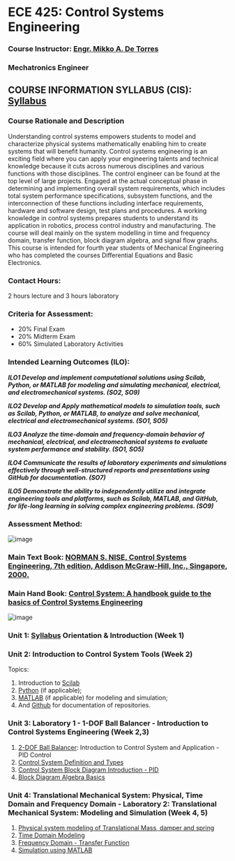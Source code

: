 # ECE 425: Control Systems Engineering

### Course Instructor: [Engr. Mikko A. De Torres](https://mikkodt.github.io/MikkoDT_Portfolio/)
###                    Mechatronics Engineer

## COURSE INFORMATION SYLLABUS (CIS): [Syllabus](https://github.com/MikkoDT/ECE_425_Control_System_Engineering_SirMikko/tree/main/ECE_425_2024-2025/Syllabus)

### Course Rationale and Description
Understanding control systems empowers students to model and characterize physical systems mathematically enabling him to create systems that will benefit humanity. Control systems engineering is an exciting field where you can apply your engineering talents and technical knowledge because it cuts across numerous disciplines and various functions with those disciplines. The control engineer can be found at the top level of large projects. Engaged at the actual conceptual phase in determining and implementing overall system requirements, which includes total system performance specifications, subsystem functions, and the interconnection of these functions including interface requirements, hardware and software design, test plans and procedures. A working knowledge in control systems prepares students to understand its application in robotics, process control industry and manufacturing. The course will deal mainly on the system modelling in time and frequency domain, transfer function, block diagram algebra, and signal flow graphs. This course is intended for fourth year students of Mechanical Engineering who has completed the courses Differential Equations and Basic Electronics. 

### Contact Hours: 
2 hours lecture and 3 hours laboratory
### Criteria for Assessment:
- 20% Final Exam
- 20% Midterm Exam
- 60% Simulated Laboratory Activities													

### Intended Learning Outcomes (ILO):
***ILO1	Develop and implement computational solutions using Scilab, Python, or MATLAB for modeling and simulating mechanical, electrical, and electromechanical systems. (SO2, SO9)***		

***ILO2	Develop and Apply mathematical models to simulation tools, such as Scilab, Python, or MATLAB, to analyze and solve mechanical, electrical and electromechanical systems. (SO1, SO5)***		

***ILO3	Analyze the time-domain and frequency-domain behavior of mechanical, electrical, and electromechanical systems to evaluate system performance and stability. (SO1, SO5)***			

***ILO4	Communicate the results of laboratory experiments and simulations effectively through well-structured reports and presentations using GitHub for documentation. (SO7)***		

***ILO5	Demonstrate the ability to independently utilize and integrate engineering tools and platforms, such as Scilab, MATLAB, and GitHub, for life-long learning in solving complex engineering problems. (SO9)***															

### Assessment Method:
![image](https://github.com/user-attachments/assets/5d1d6eeb-94da-4b35-ab2d-d66300f44231)

### Main Text Book: [NORMAN S. NISE, Control Systems Engineering, 7th edition, Addison McGraw-Hill, Inc., Singapore, 2000.](https://github.com/MikkoDT/ECE_425_Control_System_Engineering_SirMikko/tree/main/ECE_425_2024-2025/NORMAN%20S.%20NISE-Control%20Systems%20Engineering-6th%20edition)
### Main Hand Book: [Control System: A handbook guide to the basics of Control Systems Engineering](https://github.com/MikkoDT/ECE_425_Control_System_Engineering_SirMikko/tree/main/ECE_425_2024-2025/Control%20Systems%20Handbook)
																																
![image](https://github.com/user-attachments/assets/b226283b-d43f-43fb-be09-941978efcf1d)

### Unit 1: [Syllabus](https://github.com/MikkoDT/ECE_425_Control_System_Engineering_SirMikko/tree/main/ECE_425_2024-2025/Syllabus) Orientation & Introduction (Week 1)


### Unit 2: Introduction to Control System Tools (Week 2)
Topics:
1. Introduction to [Scilab](https://www.scilab.org/)
2. [Python](https://www.python.org/downloads/) (if applicable);
3. [MATLAB](https://ww2.mathworks.cn/en/) (if applicable) for modeling and simulation; 
4. And [Github](https://github.com/) for documentation of repositories.

### Unit 3: Laboratory 1 - 1-DOF Ball Balancer -  Introduction to Control Systems Engineering (Week 2,3)
1. [2-DOF Ball Balancer](https://www.youtube.com/watch?v=YOPTksabdbM): Introduction to Control System and Application - PID Control
2. [Control System Definition and Types](https://github.com/MikkoDT/ECE_425_Control_System_Engineering_SirMikko/tree/main/ECE_425_2024-2025/Introduction%20to%20Control%20System)
3. [Control System Block Diagram Introduction - PID](https://www.youtube.com/watch?v=wkfEZmsQqiA&list=PLn8PRpmsu08pQBgjxYFXSsODEF3Jqmm-y)
4. [Block Diagram Algebra Basics](https://github.com/MikkoDT/ECE_425_Control_System_Engineering_SirMikko/blob/main/ECE_425_2024-2025/Introduction%20to%20Control%20System/Block%20Diagram%20Algebra%20Basics.pdf)

### Unit 4: Translational Mechanical System: Physical, Time Domain and Frequency Domain - Laboratory 2: Translational Mechanical System: Modeling and Simulation (Week 4, 5)
1. [Physical system modeling of Translational Mass, damper and spring](https://github.com/MikkoDT/ECE_425_Control_System_Engineering_SirMikko/tree/main/ECE_425_2024-2025/MATLAB_materials/Physical_Systems_Modeling)
2. [Time Domain Modeling](https://github.com/MikkoDT/ECE_425_Control_System_Engineering_SirMikko/tree/main/ECE_425_2024-2025/Translational%20Mechanical%20System)
3. [Frequency Domain - Transfer Function]()
4. [Simulation using MATLAB]()
